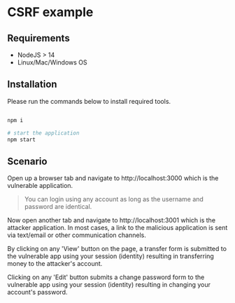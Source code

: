 # CSRF example

## Requirements

- NodeJS > 14
- Linux/Mac/Windows OS

## Installation

Please run the commands below to install required tools.

```sh

npm i

# start the application
npm start
```

## Scenario

Open up a browser tab and navigate to http://localhost:3000 which is the vulnerable application.

> You can login using any account as long as the username and password are identical.

Now open another tab and navigate to http://localhost:3001 which is the attacker application. In most cases, a link to the malicious application is sent via text/email or other communication channels.

By clicking on any 'View' button on the page, a transfer form is submitted to the vulnerable app using your session (identity) resulting in transferring money to the attacker's account.

Clicking on any 'Edit' button submits a change password form to the vulnerable app using your session (identity) resulting in changing your account's password.
